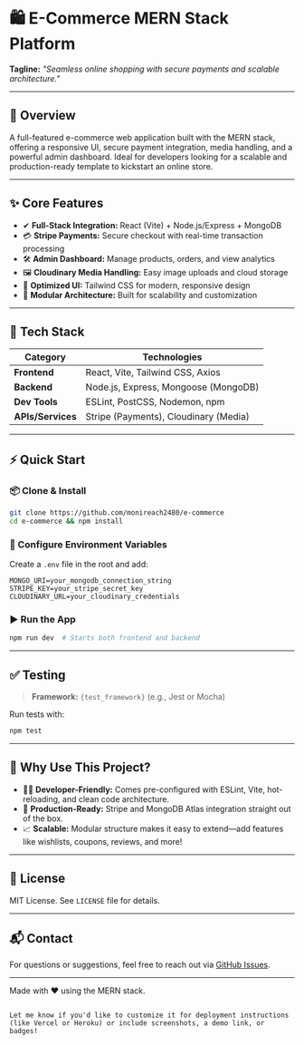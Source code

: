 


# 🛍️ E-Commerce MERN Stack Platform

**Tagline:** *"Seamless online shopping with secure payments and scalable architecture."*

---

## 🚀 Overview

A full-featured e-commerce web application built with the MERN stack, offering a responsive UI, secure payment integration, media handling, and a powerful admin dashboard. Ideal for developers looking for a scalable and production-ready template to kickstart an online store.

---

## ✨ Core Features

- ✔ **Full-Stack Integration:** React (Vite) + Node.js/Express + MongoDB
- 💳 **Stripe Payments:** Secure checkout with real-time transaction processing
- 🛠️ **Admin Dashboard:** Manage products, orders, and view analytics
- 🖼️ **Cloudinary Media Handling:** Easy image uploads and cloud storage
- 🎨 **Optimized UI:** Tailwind CSS for modern, responsive design
- 🧩 **Modular Architecture:** Built for scalability and customization

---

## 🧰 Tech Stack

| Category     | Technologies                                 |
|--------------|----------------------------------------------|
| **Frontend** | React, Vite, Tailwind CSS, Axios             |
| **Backend**  | Node.js, Express, Mongoose (MongoDB)         |
| **Dev Tools**| ESLint, PostCSS, Nodemon, npm                |
| **APIs/Services** | Stripe (Payments), Cloudinary (Media)  |

---

## ⚡ Quick Start

### 📦 Clone & Install

```bash
git clone https://github.com/monireach2480/e-commerce  
cd e-commerce && npm install  
```

### 🔧 Configure Environment Variables

Create a `.env` file in the root and add:

```env
MONGO_URI=your_mongodb_connection_string  
STRIPE_KEY=your_stripe_secret_key  
CLOUDINARY_URL=your_cloudinary_credentials  
```

### ▶️ Run the App

```bash
npm run dev  # Starts both frontend and backend
```

---

## ✅ Testing

> **Framework:** `{test_framework}` (e.g., Jest or Mocha)

Run tests with:

```bash
npm test
```

---

## 🙌 Why Use This Project?

- 👨‍💻 **Developer-Friendly:** Comes pre-configured with ESLint, Vite, hot-reloading, and clean code architecture.
- 🏁 **Production-Ready:** Stripe and MongoDB Atlas integration straight out of the box.
- 📈 **Scalable:** Modular structure makes it easy to extend—add features like wishlists, coupons, reviews, and more!

---

## 📄 License

MIT License. See `LICENSE` file for details.

---

## 📬 Contact

For questions or suggestions, feel free to reach out via [GitHub Issues](https://github.com/monireach2480/e-commerce/issues).

---

Made with ❤️ using the MERN stack.
```

Let me know if you'd like to customize it for deployment instructions (like Vercel or Heroku) or include screenshots, a demo link, or badges!
